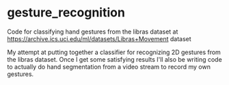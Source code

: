 # gesture_recognition
Code for classifying hand gestures from the libras dataset at https://archive.ics.uci.edu/ml/datasets/Libras+Movement dataset

My attempt at putting together a classifier for recognizing 2D gestures from the libras dataset. 
Once I get some satisfying results I'll also be writing code to actually do hand segmentation from a video stream to record my own gestures.
